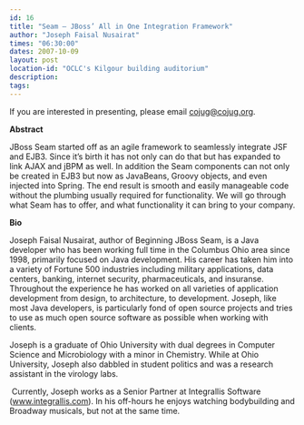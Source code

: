 ```yaml
---
id: 16
title: "Seam – JBoss’ All in One Integration Framework"
author: "Joseph Faisal Nusairat"
times: "06:30:00"
dates: 2007-10-09
layout: post
location-id: "OCLC's Kilgour building auditorium"  
description: 
tags: 
---
```

If you are interested in presenting, please email cojug@cojug.org.&nbsp;

**Abstract**

JBoss Seam started off as an agile framework to seamlessly integrate JSF and EJB3. Since it’s birth it has not only can do that but has expanded to link AJAX and jBPM as well. In addition the Seam components can not only be created in EJB3 but now as JavaBeans, Groovy objects, and even injected into Spring. The end result is smooth and easily manageable code without the plumbing usually required for functionality. We will go through what Seam has to offer, and what functionality it can bring to your company.

**Bio**  
  
Joseph Faisal Nusairat, author of Beginning JBoss Seam, is a Java developer who has been working full time in the Columbus Ohio area since 1998, primarily focused on Java development. His career has taken him into a variety of Fortune 500 industries including military applications, data centers, banking, internet security, pharmaceuticals, and insuranse. Throughout the experience he has worked on all varieties of application development from design, to architecture, to development. Joseph, like most Java developers, is particularly fond of open source projects and tries to use as much open source software as possible when working with clients.  
  
Joseph is a graduate of Ohio University with dual degrees in Computer Science and Microbiology with a minor in Chemistry. While at Ohio University, Joseph also dabbled in student politics and was a research assistant in the virology labs.  
  
&nbsp;Currently, Joseph works as a Senior Partner at Integrallis Software (www.integrallis.com). In his off-hours he enjoys watching bodybuilding and Broadway musicals, but not at the same time.

